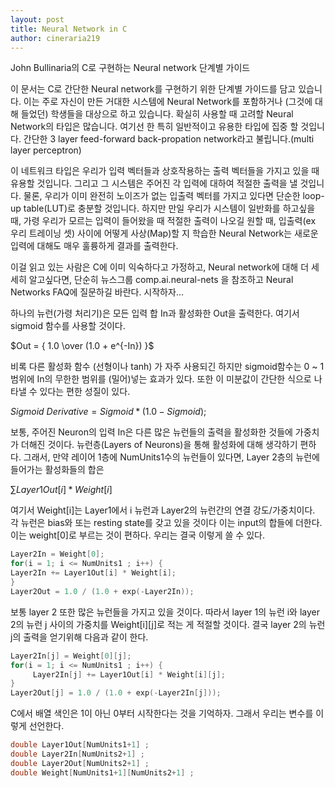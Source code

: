 ```yaml
---
layout: post
title: Neural Network in C
author: cineraria219
---
```


John Bullinaria의 C로 구현하는 Neural network 단계별 가이드

 이 문서는 C로 간단한 Neural network를 구현하기 위한 단계별 가이드를 담고 있습니다. 이는 주로 자신이 만든 거대한 시스템에 Neural Network를 포함하거나 (그것에 대해 들었던) 학생들을 대상으로 하고 있습니다. 확실히 사용할 때 고려할 Neural Network의 타입은 많습니다. 여기선 한 특히 일반적이고 유용한 타입에 집중 할 것입니다. 간단한 3 layer feed-forward back-propation network라고 불립니다.(multi layer perceptron)

 이 네트워크 타입은 우리가 입력 벡터들과 상호작용하는 출력 벡터들을 가지고 있을 때 유용할 것입니다. 그리고 그 시스템은 주어진 각 입력에 대하여 적절한 출력을 낼 것입니다. 물론, 우리가 이미 완전히 노이즈가 없는 입출력 벡터를 가지고 있다면 단순한 loop-up table(LUT)로 충분할 것입니다. 하지만 만일 우리가 시스템이 일반화를 하고싶을 때, 가령 우리가 모르는 입력이 들어왔을 때 적절한 출력이 나오길 원할 때, 입출력(ex 우리 트레이닝 셋) 사이에 어떻게 사상(Map)할 지 학습한 Neural Network는 새로운 입력에 대해도 매우 훌륭하게 결과를 출력한다.

 이걸 읽고 있는 사람은 C에 이미 익숙하다고 가정하고, Neural network에 대해 더 세세히 알고싶다면, 단순히 뉴스그룹 comp.ai.neural-nets 을 참조하고   Neural Networks FAQ에 질문하길 바란다. 시작하자...

 하나의 뉴런(가령 처리기)은 모든 입력 합 In과 활성화한 Out을 출력한다. 여기서 sigmoid 함수를 사용할 것이다.

$Out = { 1.0 \over (1.0 + e^{-In}) }$

 비록 다른 활성화 함수 (선형이나 tanh) 가 자주 사용되긴 하지만 sigmoid함수는 0 ~ 1 범위에 In의 무한한 범위를 (밀어)넣는 효과가 있다. 또한 이 미분값이 간단한 식으로 나타낼 수 있다는 편한 성질이 있다.

$Sigmoid\ Derivative = {Sigmoid * (1.0 - Sigmoid);}$

보통, 주어진 Neuron의 입력 In은 다른 많은 뉴런들의 출력을 활성화한 것들에 가중치가 더해진 것이다. 뉴런층(Layers of Neurons)을 통해 활성화에 대해 생각하기 편하다. 그래서, 만약 레이어 1층에 NumUnits1수의 뉴런들이 있다면, Layer 2층의 뉴런에 들어가는 활성화들의 합은

$\sum{Layer1Out[i] * Weight[i]}$

여기서 Weight[i]는 Layer1에서 i 뉴런과 Layer2의 뉴런간의 연결 강도/가중치이다. 각 뉴런은 bias와 또는 resting state를 갖고 있을 것이다 이는 input의 합들에 더한다. 이는 weight[0]로 부르는 것이 편하다. 우리는 결국 이렇게 쓸 수 있다.

```c
Layer2In = Weight[0];
for(i = 1; i <= NumUnits1 ; i++) {
Layer2In += Layer1Out[i] * Weight[i];
}
Layer2Out = 1.0 / (1.0 + exp(-Layer2In));
```

보통 layer 2 또한 많은 뉴런들을 가지고 있을 것이다. 따라서 layer 1의 뉴런 i와 layer 2의 뉴런 j 사이의 가중치를 Weight[i][j]로 적는 게 적절할 것이다. 결국 layer 2의 뉴런 j의 출력을 얻기위해 다음과 같이 한다.

```C
Layer2In[j] = Weight[0][j];
for(i = 1; i <= NumUnits1 ; i++) {
     Layer2In[j] += Layer1Out[i] * Weight[i][j];
}
Layer2Out[j] = 1.0 / (1.0 + exp(-Layer2In[j]));
```

 C에서 배열 색인은 1이 아닌 0부터 시작한다는 것을 기억하자. 그래서 우리는 변수를 이렇게 선언한다.

```c
double Layer1Out[NumUnits1+1] ;
double Layer2In[NumUnits2+1] ;
double Layer2Out[NumUnits2+1] ;
double Weight[NumUnits1+1][NumUnits2+1] ;
```
